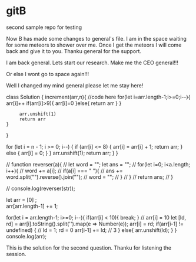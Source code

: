 # gitB
second sample repo for testing

Now B has made some changes to general's file.
I am in the space waiting for some meteors to shower over me.
Once I get the meteors I will come back and 
give it to you. Thanku general for the support.


I am back general. Lets start our research.
Make me the CEO general!!!

Or else I wont go to space again!!!

Well I changed my mind general please let me stay here!

class Solution {
    increment(arr,n){
        //code here
        for(let i=arr.length-1;i>=0;i--){
            arr[i]++
            if(arr[i]>9){
                arr[i]=0
            }else{
                return arr
            }
        }
        
         arr.unshift(1)
         return arr
    }
}

for (let i = n - 1; i >= 0; i--) {
            if (arr[i] <= 8) {
                arr[i] = arr[i] + 1;
                return arr;
            } else {
                arr[i] = 0;
            }
        }
        arr.unshift(1);
        return arr;
    }
}

// function reverser(a){
//     let word = "";  let ans = "";
//     for(let i=0; i<a.length; i++){
//         word += a[i];
//         if(a[i] === " "){
//             ans += word.split("").reverse().join("");
//             word = "";
//         }
//     }
//     return ans;
// }

// console.log(reverser(str));


let arr = [0] ;  
arr[arr.length-1] += 1;

for(let i = arr.length-1; i>=0; i--){
    if(arr[i] < 10){
        break;
    }  // arr[i] = 10
    let [ld, rd] = arr[i].toString().split('').map(e => Number(e));
    arr[i] = rd;
    if(arr[i-1] != undefined) {    // ld = 1;  rd = 0
      arr[i-1] += ld;  // 3
    }
    else{
        arr.unshift(ld);
    }
}
console.log(arr);


This is the solution for the second question.
Thanku for listening the session.
